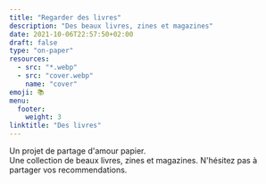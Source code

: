 ```yaml
---
title: "Regarder des livres"
description: "Des beaux livres, zines et magazines"
date: 2021-10-06T22:57:50+02:00
draft: false
type: "on-paper"
resources:
  - src: "*.webp"
  - src: "cover.webp"
    name: "cover"
emoji: 📚
menu:
  footer:
    weight: 3
linktitle: "Des livres"
---
```


Un projet de partage d'amour papier.  
Une collection de beaux livres, zines et magazines.
N'hésitez pas à partager vos recommendations.  

